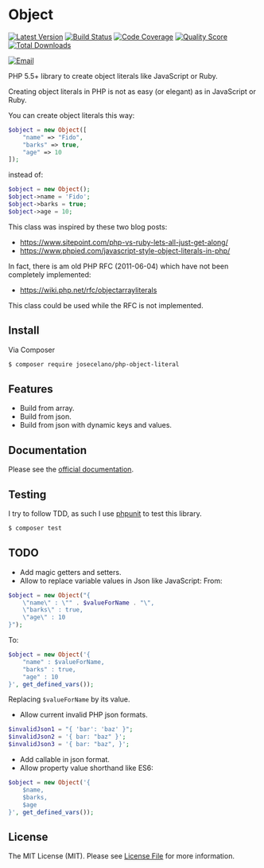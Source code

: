 # Object

[![Latest Version](https://img.shields.io/github/release/josecelano/php-object-literal.svg?style=flat-square)](https://github.com/josecelano/php-object-literal/releases)
[![Build Status](https://img.shields.io/travis/josecelano/php-object-literal.svg?style=flat-square)](https://travis-ci.org/josecelano/php-object-literal)
[![Code Coverage](https://img.shields.io/scrutinizer/coverage/g/josecelano/php-object-literal.svg?style=flat-square)](https://scrutinizer-ci.com/g/josecelano/php-object-literal)
[![Quality Score](https://img.shields.io/scrutinizer/g/josecelano/php-object-literal.svg?style=flat-square)](https://scrutinizer-ci.com/g/josecelano/php-object-literal)
[![Total Downloads](https://img.shields.io/packagist/dt/josecelano/php-object-literal.svg?style=flat-square)](https://packagist.org/packages/josecelano/php-object-literal)

[![Email](https://img.shields.io/badge/email-josecelano@gmail.com-blue.svg?style=flat-square)](mailto:josecelano@gmail.com)

PHP 5.5+ library to create object literals like JavaScript or Ruby.

Creating object literals in PHP is not as easy (or elegant) as in JavaScript or Ruby.

You can create object literals this way:

``` php
$object = new Object([
    "name" => "Fido",
    "barks" => true,
    "age" => 10
]);
```

instead of:

``` php
$object = new Object();
$object->name = 'Fido';
$object->barks = true;
$object->age = 10;
```

This class was inspired by these two blog posts:

* https://www.sitepoint.com/php-vs-ruby-lets-all-just-get-along/
* https://www.phpied.com/javascript-style-object-literals-in-php/

In fact, there is am old PHP RFC (2011-06-04) which have not been completely implemented:

* https://wiki.php.net/rfc/objectarrayliterals

This class could be used while the RFC is not implemented.


## Install

Via Composer

``` bash
$ composer require josecelano/php-object-literal
```

## Features

- Build from array.
- Build from json.
- Build from json with dynamic keys and values.

## Documentation

Please see the [official documentation](http://moneyphp.org).


## Testing

I try to follow TDD, as such I use [phpunit](https://phpunit.de) to test this library.

``` bash
$ composer test
```

## TODO

- Add magic getters and setters.
- Allow to replace variable values in Json like JavaScript:
From:
```php
$object = new Object("{
    \"name\" : \"" . $valueForName . "\",
    \"barks\" : true,
    \"age\" : 10
}");
```
To:
```php
$object = new Object('{
    "name" : $valueForName,
    "barks" : true,
    "age" : 10
}', get_defined_vars());
```
Replacing `$valueForName` by its value.
- Allow current invalid PHP json formats.
```php
$invalidJson1 = "{ 'bar': 'baz' }";
$invalidJson2 = '{ bar: "baz" }';
$invalidJson3 = '{ bar: "baz", }';
```
- Add callable in json format.
- Allow property value shorthand like ES6:
```php
$object = new Object('{
    $name,
    $barks,
    $age
}', get_defined_vars());
```

## License

The MIT License (MIT). Please see [License File](LICENSE) for more information.